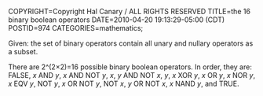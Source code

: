 COPYRIGHT=Copyright Hal Canary / ALL RIGHTS RESERVED
TITLE=the 16 binary boolean operators
DATE=2010-04-20 19:13:29-05:00 (CDT)
POSTID=974
CATEGORIES=mathematics;

Given: the set of binary operators contain all unary and nullary operators as a subset.

There are 2^(2×2)=16 possible binary boolean operators. In order, they are: FALSE, _x_ AND _y_, _x_ AND NOT _y_, _x_, _y_ AND NOT _x_, _y_, _x_ XOR _y_, _x_ OR _y_, _x_ NOR _y_, _x_ EQV _y_, NOT _y_, _x_ OR NOT _y_, NOT _x_, _y_ OR NOT _x_, _x_ NAND _y_, and TRUE.
